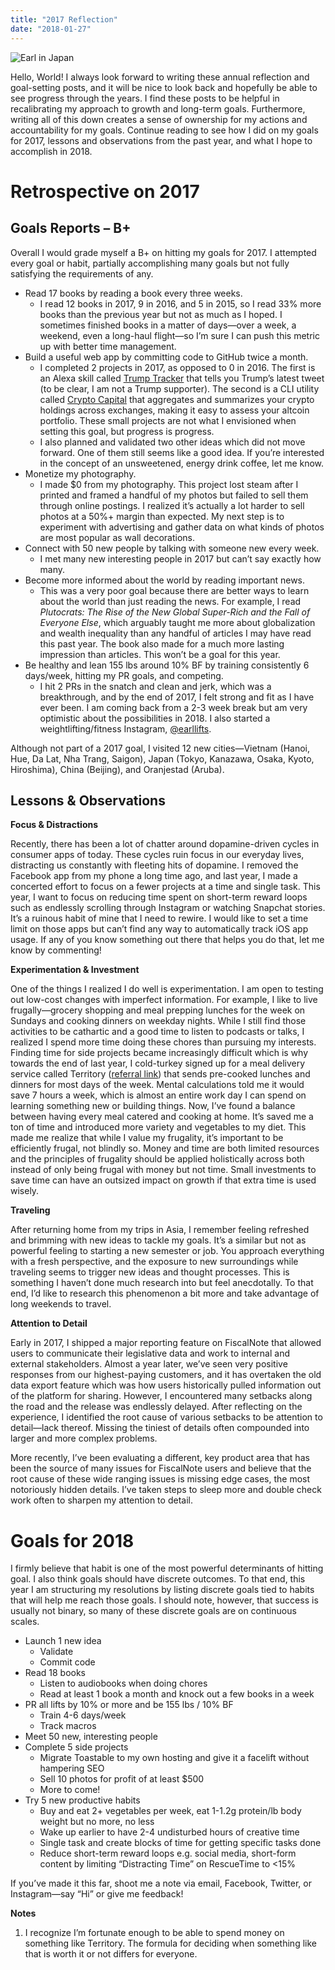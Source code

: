 ```yaml
---
title: "2017 Reflection"
date: "2018-01-27"
---
```


![Earl in Japan](https://farm5.staticflickr.com/4677/39900508162_b86b845cd3_k_d.jpg)

Hello, World! I always look forward to writing these annual reflection and goal-setting posts, and it will be nice to look back and hopefully be able to see progress through the years. I find these posts to be helpful in recalibrating my approach to growth and long-term goals. Furthermore, writing all of this down creates a sense of ownership for my actions and accountability for my goals. Continue reading to see how I did on my goals for 2017, lessons and observations from the past year, and what I hope to accomplish in 2018.

# Retrospective on 2017

## Goals Reports – B+

Overall I would grade myself a B+ on hitting my goals for 2017. I attempted every goal or habit, partially accomplishing many goals but not fully satisfying the requirements of any.

- Read 17 books by reading a book every three weeks.
  - I read 12 books in 2017, 9 in 2016, and 5 in 2015, so I read 33% more books than the previous year but not as much as I hoped. I sometimes finished books in a matter of days—over a week, a weekend, even a long-haul flight—so I’m sure I can push this metric up with better time management.
- Build a useful web app by committing code to GitHub twice a month.
  - I completed 2 projects in 2017, as opposed to 0 in 2016. The first is an Alexa skill called [Trump Tracker](https://www.amazon.com/Earl-Lee-Trump-Tracker/dp/B0739NXVNK) that tells you Trump’s latest tweet (to be clear, I am not a Trump supporter). The second is a CLI utility called [Crypto Capital](https://github.com/earllee/crypto-capital) that aggregates and summarizes your crypto holdings across exchanges, making it easy to assess your altcoin portfolio. These small projects are not what I envisioned when setting this goal, but progress is progress.
  - I also planned and validated two other ideas which did not move forward. One of them still seems like a good idea. If you’re interested in the concept of an unsweetened, energy drink coffee, let me know.
- Monetize my photography.
  - I made \$0 from my photography. This project lost steam after I printed and framed a handful of my photos but failed to sell them through online postings. I realized it’s actually a lot harder to sell photos at a 50%+ margin than expected. My next step is to experiment with advertising and gather data on what kinds of photos are most popular as wall decorations.
- Connect with 50 new people by talking with someone new every week.
  - I met many new interesting people in 2017 but can’t say exactly how many.
- Become more informed about the world by reading important news.
  - This was a very poor goal because there are better ways to learn about the world than just reading the news. For example, I read _Plutocrats: The Rise of the New Global Super-Rich and the Fall of Everyone Else_, which arguably taught me more about globalization and wealth inequality than any handful of articles I may have read this past year. The book also made for a much more lasting impression than articles. This won’t be a goal for this year.
- Be healthy and lean 155 lbs around 10% BF by training consistently 6 days/week, hitting my PR goals, and competing.
  - I hit 2 PRs in the snatch and clean and jerk, which was a breakthrough, and by the end of 2017, I felt strong and fit as I have ever been. I am coming back from a 2-3 week break but am very optimistic about the possibilities in 2018. I also started a weightlifting/fitness Instagram, [@earllifts](https://www.instagram.com/earllifts/).

Although not part of a 2017 goal, I visited 12 new cities—Vietnam (Hanoi, Hue, Da Lat, Nha Trang, Saigon), Japan (Tokyo, Kanazawa, Osaka, Kyoto, Hiroshima), China (Beijing), and Oranjestad (Aruba).

## Lessons & Observations

**Focus & Distractions**

Recently, there has been a lot of chatter around dopamine-driven cycles in consumer apps of today. These cycles ruin focus in our everyday lives, distracting us constantly with fleeting hits of dopamine. I removed the Facebook app from my phone a long time ago, and last year, I made a concerted effort to focus on a fewer projects at a time and single task. This year, I want to focus on reducing time spent on short-term reward loops such as endlessly scrolling through Instagram or watching Snapchat stories. It’s a ruinous habit of mine that I need to rewire. I would like to set a time limit on those apps but can’t find any way to automatically track iOS app usage. If any of you know something out there that helps you do that, let me know by commenting!

**Experimentation & Investment**

One of the things I realized I do well is experimentation. I am open to testing out low-cost changes with imperfect information. For example, I like to live frugally—grocery shopping and meal prepping lunches for the week on Sundays and cooking dinners on weekday nights. While I still find those activities to be cathartic and a good time to listen to podcasts or talks, I realized I spend more time doing these chores than pursuing my interests. Finding time for side projects became increasingly difficult which is why towards the end of last year, I cold-turkey signed up for a meal delivery service called Territory ([referral link](http://www.territoryfoods.com/yum/EARLLIFTS)) that sends pre-cooked lunches and dinners for most days of the week. Mental calculations told me it would save 7 hours a week, which is almost an entire work day I can spend on learning something new or building things. Now, I’ve found a balance between having every meal catered and cooking at home. It’s saved me a ton of time and introduced more variety and vegetables to my diet. This made me realize that while I value my frugality, it’s important to be efficiently frugal, not blindly so. Money and time are both limited resources and the principles of frugality should be applied holistically across both instead of only being frugal with money but not time. Small investments to save time can have an outsized impact on growth if that extra time is used wisely.

**Traveling**

After returning home from my trips in Asia, I remember feeling refreshed and brimming with new ideas to tackle my goals. It’s a similar but not as powerful feeling to starting a new semester or job. You approach everything with a fresh perspective, and the exposure to new surroundings while traveling seems to trigger new ideas and thought processes. This is something I haven’t done much research into but feel anecdotally. To that end, I’d like to research this phenomenon a bit more and take advantage of long weekends to travel.

**Attention to Detail**

Early in 2017, I shipped a major reporting feature on FiscalNote that allowed users to communicate their legislative data and work to internal and external stakeholders. Almost a year later, we’ve seen very positive responses from our highest-paying customers, and it has overtaken the old data export feature which was how users historically pulled information out of the platform for sharing. However, I encountered many setbacks along the road and the release was endlessly delayed. After reflecting on the experience, I identified the root cause of various setbacks to be attention to detail—lack thereof. Missing the tiniest of details often compounded into larger and more complex problems.

More recently, I’ve been evaluating a different, key product area that has been the source of many issues for FiscalNote users and believe that the root cause of these wide ranging issues is missing edge cases, the most notoriously hidden details. I’ve taken steps to sleep more and double check work often to sharpen my attention to detail.

# Goals for 2018

I firmly believe that habit is one of the most powerful determinants of hitting goal. I also think goals should have discrete outcomes. To that end, this year I am structuring my resolutions by listing discrete goals tied to habits that will help me reach those goals. I should note, however, that success is usually not binary, so many of these discrete goals are on continuous scales.

- Launch 1 new idea
  - Validate
  - Commit code
- Read 18 books
  - Listen to audiobooks when doing chores
  - Read at least 1 book a month and knock out a few books in a week
- PR all lifts by 10% or more and be 155 lbs / 10% BF
  - Train 4-6 days/week
  - Track macros
- Meet 50 new, interesting people
- Complete 5 side projects
  - Migrate Toastable to my own hosting and give it a facelift without hampering SEO
  - Sell 10 photos for profit of at least \$500
  - More to come!
- Try 5 new productive habits
  - Buy and eat 2+ vegetables per week, eat 1-1.2g protein/lb body weight but no more, no less
  - Wake up earlier to have 2-4 undisturbed hours of creative time
  - Single task and create blocks of time for getting specific tasks done
  - Reduce short-term reward loops e.g. social media, short-form content by limiting “Distracting Time” on RescueTime to <15%

If you’ve made it this far, shoot me a note via email, Facebook, Twitter, or Instagram—say “Hi” or give me feedback!

**Notes**

1.  I recognize I’m fortunate enough to be able to spend money on something like Territory. The formula for deciding when something like that is worth it or not differs for everyone.

